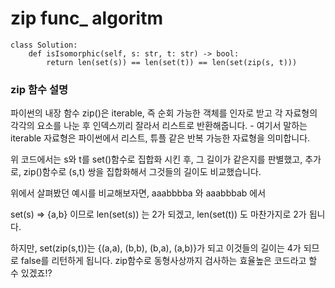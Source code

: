 # zip func_ algoritm​
```python3
class Solution:
    def isIsomorphic(self, s: str, t: str) -> bool:
        return len(set(s)) == len(set(t)) == len(set(zip(s, t)))
```
### zip 함수 설명
파이썬의 내장 함수 zip()은 iterable, 즉 순회 가능한 객체를 인자로 받고 각 자료형의 각각의 요소를 나눈 후 인덱스끼리 잘라서 리스트로 반환해줍니다. - 여기서 말하는 iterable 자료형은 파이썬에서 리스트, 튜플 같은 반복 가능한 자료형을 의미합니다.

 

위 코드에서는 s와 t를 set()함수로 집합화 시킨 후, 그 길이가 같은지를 판별했고, 추가로, zip()함수로 (s,t) 쌍을 집합화해서 그것들의 길이도 비교했습니다.

위에서 살펴봤던 예시를 비교해보자면, aaabbbba 와 aaabbbab 에서

set(s) => {a,b} 이므로 len(set(s)) 는 2가 되겠고, len(set(t)) 도 마찬가지로 2가 됩니다.

하지만, set(zip(s,t))는 {(a,a), (b,b), (b,a), (a,b)}가 되고 이것들의 길이는 4가 되므로 false를 리턴하게 됩니다. zip함수로 동형사상까지 검사하는 효율높은 코드라고 할 수 있겠죠!?
